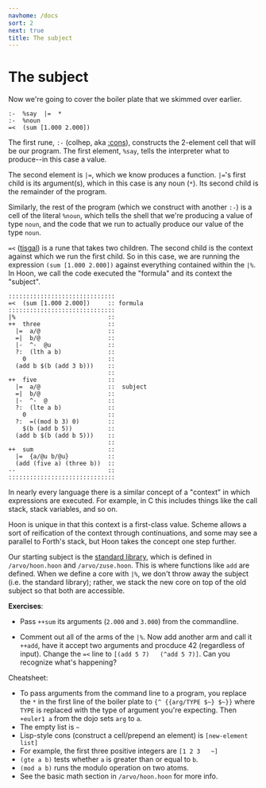 ```yaml
---
navhome: /docs
sort: 2
next: true
title: The subject
---
```


The subject
===========

Now we're going to cover the boiler plate that we skimmed over earlier.

    :-  %say  |=  *  
    :-  %noun
    =<  (sum [1.000 2.000])

The first rune, `:-` (colhep, aka
[:cons](../../hoon/twig/col-cell/hep-cons/)), constructs the 2-element cell
that will be our program. The first element, `%say`, tells the
interpreter what to produce--in this case a value.

The second element is `|=`, which we know produces a function. `|=`'s
first child is its argument(s), which in this case is any noun (`*`).
Its second child is the remainder of the program.

Similarly, the rest of the program (which we construct with another
`:-`) is a cell of the literal `%noun`, which tells the shell that we're
producing a value of type `noun`, and the code that we run to actually
produce our value of the type `noun`.

`=<` ([tisgal](../../hoon/twig/tis-flow/gal-rap/)) is a rune that takes two
children. The second child is the context against which we run the first
child. So in this case, we are running the expression
`(sum [1.000 2.000])` against everything contained within the `|%`. In
Hoon, we call the code executed the "formula" and its context the
"subject".

    ::::::::::::::::::::::::::::::
    =<  (sum [1.000 2.000])     :: formula
    ::::::::::::::::::::::::::::::
    |%                          ::
    ++  three                   ::
      |=  a/@                   ::
      =|  b/@                   ::
      |-  ^-  @u                ::
      ?:  (lth a b)             ::
        0                       ::
      (add b $(b (add 3 b)))    ::
                                ::
    ++  five                    ::
      |=  a/@                   ::  subject
      =|  b/@                   ::
      |-  ^-  @                 ::
      ?:  (lte a b)             ::
        0                       ::
      ?:  =((mod b 3) 0)        ::
        $(b (add b 5))          ::
      (add b $(b (add b 5)))    ::
                                ::
    ++  sum                     ::
      |=  {a/@u b/@u}           ::
      (add (five a) (three b))  ::
    --                          ::
    ::::::::::::::::::::::::::::::

In nearly every language there is a similar concept of a "context" in
which expressions are executed. For example, in C this includes things
like the call stack, stack variables, and so on.

Hoon is unique in that this context is a first-class value. Scheme
allows a sort of reification of the context through continuations, and
some may see a parallel to Forth's stack, but Hoon takes the
concept one step further.

Our starting subject is the [standard library](../../hoon/library), which is
defined in `/arvo/hoon.hoon` and `/arvo/zuse.hoon`. This is where
functions like `add` are defined. When we define a core with `|%`, we
don't throw away the subject (i.e. the standard library); rather, we
stack the new core on top of the old subject so that both are
accessible.

**Exercises**:

-   Pass `++sum` its arguments (`2.000` and `3.000`) from the
    commandline.

-   Comment out all of the arms of the `|%`. Now add another arm and
    call it `++add`, have it accept two arguments and procduce 42
    (regardless of input). Change the `=<` line to
    `[(add 5 7)   (^add 5 7)]`. Can you recognize what's happening?

Cheatsheet:

-   To pass arguments from the command line to a program, you replace
    the `*` in the first line of the boiler plate to
    `{^ {{arg/TYPE $~} $~}}` where `TYPE` is replaced with the type of
    argument you're expecting. Then `+euler1 a` from the dojo sets `arg`
    to `a`.
-   The empty list is `~`
-   Lisp-style cons (construct a cell/prepend an element) is
    `[new-element list]`
-   For example, the first three positive integers are `[1 2 3   ~]`
-   `(gte a b)` tests whether `a` is greater than or equal to `b`.
-   `(mod a b)` runs the modulo operation on two atoms.
-   See the basic math section in `/arvo/hoon.hoon` for more info.

